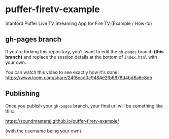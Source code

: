 # puffer-firetv-example
Stanford Puffer Live TV Streaming App for Fire TV (Example / How-to)

## gh-pages branch

If you're forking this repository, you'll want to edit the `gh-pages` branch **(this branch)** and replace the session details at the bottom of `index.html` with your own.

You can watch this video to see exactly how it's done: 
https://www.loom.com/share/24f6ecd0c9484e2fb6878d4bd8a6c8db

## Publishing

Once you publish your `gh-pages` branch, your final url will be something like this:

https://soundmasteraj.github.io/puffer-firetv-example/

(with the username being your own).

